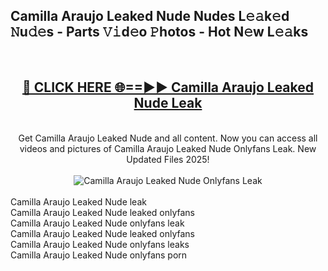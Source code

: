 <h2>Camilla Araujo Leaked Nude Nudes L𝚎𝚊k𝚎d 𝙽u𝚍𝚎s - Parts 𝚅𝚒d𝚎o 𝙿hotos - Hot N𝚎w L𝚎𝚊ks</h2>
<br>
<div align="center">
<h2><a href="https://213.232.235.80/live/video.php?q=camilla-araujo-leaked-nude" rel="nofollow">🔴 CLICK HERE 🌐==►► Camilla Araujo Leaked Nude Leak</a></h2>
<br>
Get Camilla Araujo Leaked Nude and all content. Now you can access all videos and pictures of Camilla Araujo Leaked Nude Onlyfans Leak. New Updated Files 2025!
<br>
<br>
<a href="https://213.232.235.80/live/video.php?q=camilla-araujo-leaked-nude" rel="nofollow" data-target="animated-image.originalLink"><img src="https://i.imgur.com/1EjSzPs.png" alt="Camilla Araujo Leaked Nude Onlyfans Leak" style="max-width: 100%; display: inline-block;" data-target="animated-image.originalImage"></a>
</div>
<br>
Camilla Araujo Leaked Nude leak<br>
Camilla Araujo Leaked Nude leaked onlyfans<br>
Camilla Araujo Leaked Nude onlyfans leak<br>
Camilla Araujo Leaked Nude leaked onlyfans<br>
Camilla Araujo Leaked Nude onlyfans leaks<br>
Camilla Araujo Leaked Nude onlyfans porn

